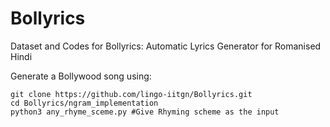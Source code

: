 # Bollyrics
Dataset and Codes for Bollyrics: Automatic Lyrics Generator for Romanised Hindi

Generate a Bollywood song using:
``` 
git clone https://github.com/lingo-iitgn/Bollyrics.git
cd Bollyrics/ngram_implementation
python3 any_rhyme_sceme.py #Give Rhyming scheme as the input
```

